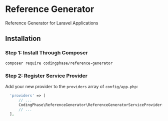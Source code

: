 # Reference Generator
Reference Generator for Laravel Applications

## Installation

### Step 1: Install Through Composer

```
composer require codingphase/reference-generator
```

### Step 2: Register Service Provider
Add your new provider to the `providers` array of `config/app.php`:
```php
  'providers' => [
      // ...
      CodingPhase\ReferenceGenerator\ReferenceGeneratorServiceProvider::class,
      // ...
  ],
```